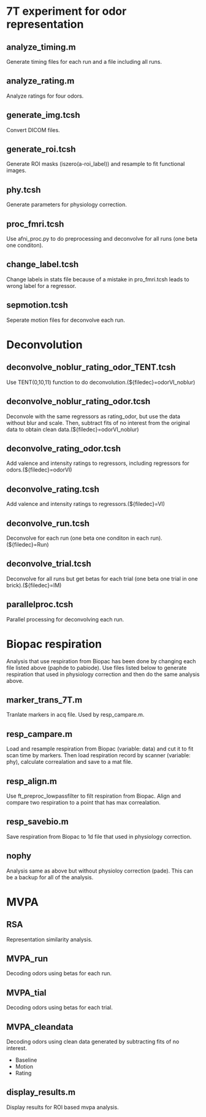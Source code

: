 # 7T experiment for odor representation

## analyze_timing.m
Generate timing files for each run and a file including all runs.

## analyze_rating.m
Analyze ratings for four odors.

## generate_img.tcsh
Convert DICOM files.

## generate_roi.tcsh
Generate ROI masks (iszero(a-roi_label)) and resample to fit functional images.

## phy.tcsh
Generate parameters for physiology correction.

## proc_fmri.tcsh
Use afni_proc.py to do preprocessing and deconvolve for all runs (one beta one conditon).

## change_label.tcsh
Change labels in stats file because of a mistake in pro_fmri.tcsh leads to wrong label for a regressor.

## sepmotion.tcsh
Seperate motion files for deconvolve each run.

# Deconvolution
## deconvolve_noblur_rating_odor_TENT.tcsh
Use TENT(0,10,11) function to do deconvolution.(${filedec}=odorVI_noblur)
## deconvolve_noblur_rating_odor.tcsh
Deconvole with the same regressors as rating_odor, but use the data without blur and scale. Then, subtract fits of no interest from the original data to obtain clean data.(${filedec}=odorVI_noblur)
## deconvolve_rating_odor.tcsh
Add valence and intensity ratings to regressors, including regressors for odors.(${filedec}=odorVI)
## deconvolve_rating.tcsh
Add valence and intensity ratings to regressors.(${filedec}=VI)

## deconvolve_run.tcsh
Deconvolve for each run (one beta one conditon in each run).(${filedec}=Run)

## deconvolve_trial.tcsh
Deconvolve for all runs but get betas for each trial (one beta one trial in one brick).(${filedec}=IM)

## parallelproc.tcsh
Parallel processing for deconvolving each run.

# Biopac respiration
Analysis that use respiration from Biopac has been done by changing each file listed above (paphde to pabiode). Use files listed below to generate respiration that used in physiology correction and then do the same analysis above.

## marker_trans_7T.m
Tranlate markers in acq file. Used by resp_campare.m.

## resp_campare.m
Load and resample respiration from Biopac (variable: data) and cut it to fit scan time by markers. Then load respiration record by scanner (variable: phy), calculate correalation and save to a mat file.

## resp_align.m
Use ft_preproc_lowpassfilter to filt respiration from Biopac. Align and compare two respiration to a point that has max correalation.

## resp_savebio.m
Save respiration from Biopac to 1d file that used in physiology correction.

## nophy
Analysis same as above but without physioloy correction (pade). This can be a backup for all of the analysis.

# MVPA

## RSA
Representation similarity analysis.

## MVPA_run
Decoding odors using betas for each run.

## MVPA_tial
Decoding odors using betas for each trial.

## MVPA_cleandata
Decoding odors using clean data generated by subtracting fits of no interest.

* Baseline
* Motion
* Rating

## display_results.m
Display results for ROI based mvpa analysis.
